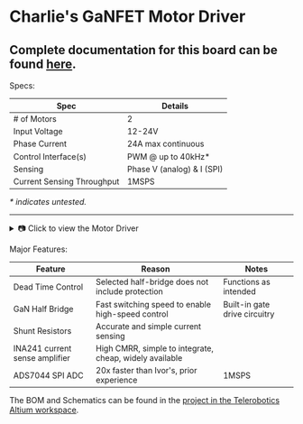 # Charlie's GaNFET Motor Driver

## Complete documentation for this board can be found [here](https://github.com/NU-RDS/rds25-project/blob/main/Electrical_Documentation/RDS%202025%20Motor%20Driver%20Documentation.pdf).

Specs:

| Spec         | Details                              |
|------------------|--------------------------------------|
| # of Motors | 2 |
| Input Voltage              |   12-24V        |
| Phase Current              |     24A max continuous      |
| Control Interface(s)       |       PWM @ up to 40kHz*    |
|Sensing             |      Phase V (analog) & I (SPI)    |
| Current Sensing Throughput           |       1MSPS    |

*\* indicates untested.*

---
<details>
  <summary>📷 Click to view the Motor Driver</summary>

  ![Charlie's motor driver board](./figures/motor_driver.jpg)

</details>

Major Features:

| Feature       | Reason        | Notes                     |
|------------------|-------------|-------------------------|
| Dead Time Control  |    Selected half-bridge does not include protection       |           Functions as intended          |
| GaN Half Bridge      |     Fast switching speed to enable high-speed control      |          Built-in gate drive circuitry          |
| Shunt Resistors  |     Accurate and simple current sensing      |                    |
| INA241 current sense amplifier | High CMRR, simple to integrate, cheap, widely available | |
| ADS7044 SPI ADC    |     20x faster than Ivor's, prior experience      |          1MSPS          |

The BOM and Schematics can be found in the [project in the Telerobotics Altium workspace](https://yufeng-yang.365.altium.com/designs/1C79E01F-E16E-4C25-9A8B-15B832A2B849?activeView=SCH&activeDocumentId=dead_time.SchDoc(4)&variant=[No+Variations]&location=[1,90.62,-65.95,53.17]#design).
